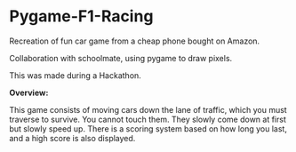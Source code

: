 # Pygame-F1-Racing
Recreation of fun car game from a cheap phone bought on Amazon.

Collaboration with schoolmate, using pygame to draw pixels. 

This was made during a Hackathon.



**Overview:**

This game consists of moving cars down the lane of traffic, which you must traverse to survive. You cannot touch them. They slowly come down at first but slowly speed up. There is a scoring system based on how long you last, and a high score is also displayed. 
